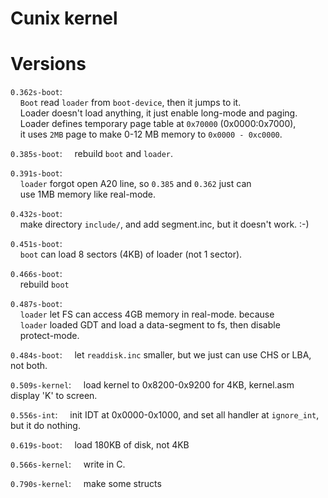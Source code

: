Cunix kernel
============

# Versions
`0.362s-boot`:  
&nbsp;&nbsp;&nbsp;&nbsp;`Boot` read `loader` from `boot-device`, then it jumps to it. <br/>
&nbsp;&nbsp;&nbsp;&nbsp;Loader doesn't load anything, it just enable long-mode and paging. <br/> 
&nbsp;&nbsp;&nbsp;&nbsp;Loader defines temporary page table at `0x70000` (0x0000:0x7000), <br/>
&nbsp;&nbsp;&nbsp;&nbsp;it uses `2MB` page to make 0-12 MB memory to `0x0000 - 0xc0000`. <br/>


`0.385s-boot`: 
&nbsp;&nbsp;&nbsp;&nbsp;rebuild `boot` and `loader`. <br/>


`0.391s-boot`:  
&nbsp;&nbsp;&nbsp;&nbsp;`loader` forgot open A20 line, so `0.385` and `0.362` just can <br/>
&nbsp;&nbsp;&nbsp;&nbsp;use 1MB memory like real-mode. <br/>


`0.432s-boot`:  
&nbsp;&nbsp;&nbsp;&nbsp;make directory `include/`, and add segment.inc, but it doesn't work. :-)  <br/>


`0.451s-boot`:  
&nbsp;&nbsp;&nbsp;&nbsp;`boot` can load 8 sectors (4KB) of loader (not 1 sector).  <br/>


`0.466s-boot`:  
&nbsp;&nbsp;&nbsp;&nbsp;rebuild `boot` <br/>
    

`0.487s-boot`:  
&nbsp;&nbsp;&nbsp;&nbsp;`loader` let FS can access 4GB memory in real-mode. because <br/>
&nbsp;&nbsp;&nbsp;&nbsp;`loader` loaded GDT and load a data-segment to fs, then disable <br/>
&nbsp;&nbsp;&nbsp;&nbsp;protect-mode. <br/>


`0.484s-boot`:
&nbsp;&nbsp;&nbsp;&nbsp;let `readdisk.inc` smaller, but we just can use CHS or LBA, not both. <br/>


`0.509s-kernel`: 
&nbsp;&nbsp;&nbsp;&nbsp;load kernel to 0x8200-0x9200 for 4KB, kernel.asm display 'K' to screen. <br/>

`0.556s-int`: 
&nbsp;&nbsp;&nbsp;&nbsp;init IDT at 0x0000-0x1000, and set all handler at `ignore_int`, but it do nothing. <br/>

`0.619s-boot`: 
&nbsp;&nbsp;&nbsp;&nbsp;load 180KB of disk, not 4KB <br/>

`0.566s-kernel`:
&nbsp;&nbsp;&nbsp;&nbsp;write in C. <br/>

`0.790s-kernel`:
&nbsp;&nbsp;&nbsp;&nbsp;make some structs <br/>
